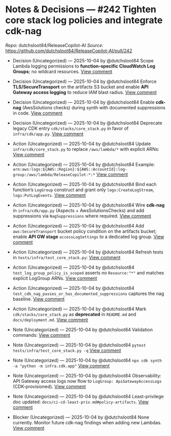 # Notes & Decisions — #242 Tighten core stack log policies and integrate cdk-nag

_Repo:_ dutchsloot84/ReleaseCopilot-AI
_Source:_ https://github.com/dutchsloot84/ReleaseCopilot-AI/pull/242

- Decision (Uncategorized) — 2025-10-04 by @dutchsloot84
  Scope Lambda logging permissions to **function-specific CloudWatch Log Groups**; no wildcard resources.
  [View comment](https://github.com/dutchsloot84/ReleaseCopilot-AI/pull/242#issuecomment-3368488004) <!-- digest:ef10e2e31ed029659c3aa5042cd6144a1970fcf90b4f5343a0e9410c47a8394c -->

- Decision (Uncategorized) — 2025-10-04 by @dutchsloot84
  Enforce **TLS/SecureTransport** on the artifacts S3 bucket and enable **API Gateway access logging** to reduce IAM blast radius.
  [View comment](https://github.com/dutchsloot84/ReleaseCopilot-AI/pull/242#issuecomment-3368488004) <!-- digest:7a3abccd7df8820abea45b5e84e3b4f359380a299ead5641af444281c9df30d8 -->

- Decision (Uncategorized) — 2025-10-04 by @dutchsloot84
  Enable **cdk-nag** (AwsSolutions checks) during synth with documented suppressions in code.
  [View comment](https://github.com/dutchsloot84/ReleaseCopilot-AI/pull/242#issuecomment-3368488004) <!-- digest:f6435004ff1e32df8f424692b5b69a219e2be4e1c53e20c352591130e2921e76 -->

- Decision (Uncategorized) — 2025-10-04 by @dutchsloot84
  Deprecate legacy CDK entry `cdk/stacks/core_stack.py` in favor of `infra/cdk/app.py`.
  [View comment](https://github.com/dutchsloot84/ReleaseCopilot-AI/pull/242#issuecomment-3368488004) <!-- digest:956f6db755e4a973a66e45e740c3c79064ca253ab93d08f059a01b8f6ce66647 -->

- Action (Uncategorized) — 2025-10-04 by @dutchsloot84
  Update `infra/cdk/core_stack.py` to replace `/aws/lambda/*` with explicit ARNs:
  [View comment](https://github.com/dutchsloot84/ReleaseCopilot-AI/pull/242#issuecomment-3368488004) <!-- digest:bff2f0cb0292531e0fd324c42169e9e44bcd37901a75a7c79d629e3c4d4c2a63 -->

- Action (Uncategorized) — 2025-10-04 by @dutchsloot84
  Example: `arn:aws:logs:${AWS::Region}:${AWS::AccountId}:log-group:/aws/lambda/ReleaseCopilot-*:*`
  [View comment](https://github.com/dutchsloot84/ReleaseCopilot-AI/pull/242#issuecomment-3368488004) <!-- digest:a1b7f106c0146382e6e058e2ca75defa611e95c6f0778b52a1a2283c3c101d30 -->

- Action (Uncategorized) — 2025-10-04 by @dutchsloot84
  Bind each function’s `LogGroup` construct and grant only `logs:CreateLogStream`, `logs:PutLogEvents`.
  [View comment](https://github.com/dutchsloot84/ReleaseCopilot-AI/pull/242#issuecomment-3368488004) <!-- digest:0a54385f09610102611bd14f381b6f14e22c5fefac75c2a5adcf4cd14b0c7409 -->

- Action (Uncategorized) — 2025-10-04 by @dutchsloot84
  Wire **cdk-nag** in `infra/cdk/app.py` (Aspects + AwsSolutionsChecks) and add suppressions via `NagSuppressions` where required.
  [View comment](https://github.com/dutchsloot84/ReleaseCopilot-AI/pull/242#issuecomment-3368488004) <!-- digest:ac1da7158f716dff04c9bacebea044ca7427b682581fbd94dcba1f7c639dd466 -->

- Action (Uncategorized) — 2025-10-04 by @dutchsloot84
  Add `aws:SecureTransport` bucket policy condition on the artifacts bucket; enable **API GW stage** `accessLogSettings` to a dedicated log group.
  [View comment](https://github.com/dutchsloot84/ReleaseCopilot-AI/pull/242#issuecomment-3368488004) <!-- digest:0f11a0f84565476b2875e4cfeb2212763eadb346d92babb603bfc2ca40d20927 -->

- Action (Uncategorized) — 2025-10-04 by @dutchsloot84
  Refresh tests in `tests/infra/test_core_stack.py`:
  [View comment](https://github.com/dutchsloot84/ReleaseCopilot-AI/pull/242#issuecomment-3368488004) <!-- digest:7edca87a4839ed53acb335e9a411e5d867b4d0d9a59d4aed23a11b74ed7aa268 -->

- Action (Uncategorized) — 2025-10-04 by @dutchsloot84
  `test_log_group_policy_is_scoped` asserts no `Resource:"*"` and matches explicit LogGroup ARNs.
  [View comment](https://github.com/dutchsloot84/ReleaseCopilot-AI/pull/242#issuecomment-3368488004) <!-- digest:0edcb9a4885c625ba0b0565ca5ba34510014d709a6987b1e4cbe05ab85ddca12 -->

- Action (Uncategorized) — 2025-10-04 by @dutchsloot84
  `test_cdk_nag_passes_or_has_documented_suppressions` captures the nag baseline.
  [View comment](https://github.com/dutchsloot84/ReleaseCopilot-AI/pull/242#issuecomment-3368488004) <!-- digest:eb04689a3a44237e8db75dda275dc830eee4eacbe25e480f8ff6507a68421560 -->

- Action (Uncategorized) — 2025-10-04 by @dutchsloot84
  Mark `cdk/stacks/core_stack.py` as **deprecated** in `README.md` and `docs/deployment.md`.
  [View comment](https://github.com/dutchsloot84/ReleaseCopilot-AI/pull/242#issuecomment-3368488004) <!-- digest:fe9bd9a4fabe03cbd02796d8d032aefff194ddd91dc8ec84a485c60179059f8d -->

- Note (Uncategorized) — 2025-10-04 by @dutchsloot84
  Validation commands:
  [View comment](https://github.com/dutchsloot84/ReleaseCopilot-AI/pull/242#issuecomment-3368488004) <!-- digest:cc48204040d953e95eac5b38b8862a61dcc8d4556a862ad270ca5a099200a98c -->

- Note (Uncategorized) — 2025-10-04 by @dutchsloot84
  `pytest tests/infra/test_core_stack.py -q`
  [View comment](https://github.com/dutchsloot84/ReleaseCopilot-AI/pull/242#issuecomment-3368488004) <!-- digest:6a108317268194528c5457efcc8348071e1c55228116984415188341908033b0 -->

- Note (Uncategorized) — 2025-10-04 by @dutchsloot84
  `npx cdk synth -a "python -m infra.cdk.app"`
  [View comment](https://github.com/dutchsloot84/ReleaseCopilot-AI/pull/242#issuecomment-3368488004) <!-- digest:75284fa61cdd604ef154458c40394818000b9646c36a25898a2516d2e32caa31 -->

- Note (Uncategorized) — 2025-10-04 by @dutchsloot84
  Observability: API Gateway access logs now flow to `LogGroup: ApiGatewayAccessLogs` (CDK-provisioned).
  [View comment](https://github.com/dutchsloot84/ReleaseCopilot-AI/pull/242#issuecomment-3368488004) <!-- digest:f60181fc48b7fbf901965c3ee8296e45a322b6b6c89c10afe0d319dbde78cab4 -->

- Note (Uncategorized) — 2025-10-04 by @dutchsloot84
  Least-privilege doc updated: `docs/ci-cd-least-priv.md#policy-artifacts`.
  [View comment](https://github.com/dutchsloot84/ReleaseCopilot-AI/pull/242#issuecomment-3368488004) <!-- digest:8d043abdd197bf527bdb057d216df57dfae271de1619657aaaf996bd9634112d -->

- Blocker (Uncategorized) — 2025-10-04 by @dutchsloot84
  None currently. Monitor future cdk-nag findings when adding new Lambdas.
  [View comment](https://github.com/dutchsloot84/ReleaseCopilot-AI/pull/242#issuecomment-3368488004) <!-- digest:bc13889609492b34b5baf218defeb3cac3c2971dd452de01ebf541d885f8e3fa -->

